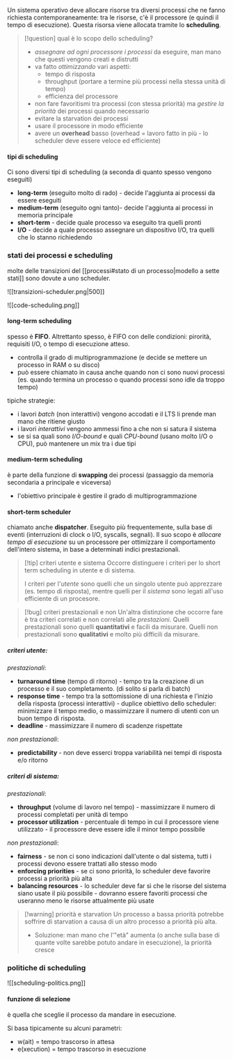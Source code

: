 Un sistema operativo deve allocare risorse tra diversi processi che ne fanno richiesta contemporaneamente: tra le risorse, c'è il processore (e quindi il tempo di esecuzione). Questa risorsa viene allocata tramite lo **scheduling**.

>[!question] qual è lo scopo dello scheduling?
>- *assegnare ad ogni processore i processi* da eseguire, man mano che questi vengono creati e distrutti
>- va fatto *ottimizzando* vari aspetti:
>	- tempo di risposta
>	- throughput (portare a termine più processi nella stessa unità di tempo)
>	- efficienza del processore
>- non fare favoritismi tra processi (con stessa priorità) ma *gestire la priorità* dei processi quando necessario
>- evitare la starvation dei processi
>- usare il processore in modo efficiente
>- avere un **overhead** basso (overhead = lavoro fatto in più - lo scheduler deve essere veloce ed efficiente)

#### tipi di scheduling
Ci sono diversi tipi di scheduling (a seconda di quanto spesso vengono eseguiti)
- **long-term** (eseguito molto di rado) - decide l'aggiunta ai processi da essere eseguiti
- **medium-term** (eseguito ogni tanto)- decide l'aggiunta ai processi in memoria principale
- **short-term** - decide quale processo va eseguito tra quelli pronti
- **I/O** - decide a quale processo assegnare un dispositivo I/O, tra quelli che lo stanno richiedendo

### stati dei processi e scheduling
molte delle transizioni del [[processi#stato di un processo|modello a sette stati]] sono dovute a uno scheduler.
 
![[transizioni-scheduler.png|500]]

![[code-scheduling.png]] 

#### long-term scheduling
spesso è **FIFO**. 
Altrettanto spesso, è FIFO con delle condizioni: pirorità, requisiti I/O, o tempo di esecuzione atteso.
- controlla il grado di multiprogrammazione (e decide se mettere un processo in RAM o su disco)
- può essere chiamato in causa anche quando non ci sono nuovi processi (es. quando termina un processo o quando processi sono idle da troppo tempo)

tipiche strategie:
- i lavori *batch* (non interattivi) vengono accodati e il LTS li prende man mano che ritiene giusto
- i lavori *interattivi* vengono ammessi fino a che non si satura il sistema
- se si sa quali sono *I/O-bound* e quali *CPU-bound* (usano molto I/O o CPU), può mantenere un mix tra i due tipi

#### medium-term scheduling
è parte della funzione di **swapping** dei processi (passaggio da memoria secondaria a principale e viceversa)
- l'obiettivo principale è gestire il grado di multiprogrammazione

#### short-term scheduler
chiamato anche **dispatcher**.
Eseguito più frequentemente, sulla base di eventi (interruzioni di clock o I/O, syscalls, segnali).
Il suo scopo è *allocare tempo di esecuzione* su un processore per ottimizzare il comportamento dell'intero sistema, in base a determinati indici prestazionali.

>[!tip] criteri utente e sistema
>Occorre distinguere i criteri per lo short term scheduling in utente e di sistema.
>
>I criteri per l'*utente* sono quelli che un singolo utente può apprezzare (es. tempo di risposta), mentre quelli per il *sistema* sono legati all'uso efficiente di un procesore.

>[!bug] criteri prestazionali e non
>Un'altra distinzione che occorre fare è tra criteri correlati e non correlati alle *prestazioni*.
>Quelli prestazionali sono quelli **quantitativi** e facili da misurare.
>Quelli non prestazionali sono **qualitativi** e molto più difficili da misurare.

##### criteri utente:
*prestazionali*:
- **turnaround time** (tempo di ritorno) - tempo tra la creazione di un processo e il suo completamento. (di solito si parla di batch)
- **response time** -  tempo tra la sottomissione di una richiesta e l'inizio della risposta (processi interattivi) - duplice obiettivo dello scheduler: minimizzare il tempo medio, o massimizzare il numero di utenti con un buon tempo di risposta.
- **deadline** - massimizzare il numero di scadenze rispettate

*non prestazionali*:
- **predictability** - non deve esserci troppa variabilità nei tempi di risposta e/o ritorno

##### criteri di sistema:
*prestazionali*:
- **throughput** (volume di lavoro nel tempo) - massimizzare il numero di processi completati per unità di tempo
- **processor utilization** - percentuale di tempo in cui il processore viene utilizzato - il processore deve essere idle il minor tempo possibile

*non prestazionali*:
- **fairness** - se non ci sono indicazioni dall'utente o dal sistema, tutti i processi devono essere trattati allo stesso modo
- **enforcing priorities** - se ci sono priorità, lo scheduler deve favorire processi a priorità più alta
- **balancing resources** - lo scheduler deve far sì che le risorse del sistema siano usate il più possibile - dovranno essere favoriti processi che useranno meno le risorse attualmente più usate

>[!warning] priorità e starvation
>Un processo a bassa priorità potrebbe soffrire di starvation a causa di un altro processo a priorità più alta.
>- Soluzione: man mano che l'"età" aumenta (o anche sulla base di quante volte sarebbe potuto andare in esecuzione), la priorità cresce

### politiche di scheduling
![[scheduling-politics.png]]

#### funzione di selezione
è quella che sceglie il processo da mandare in esecuzione.

Si basa tipicamente su alcuni parametri:
- w(ait) = tempo trascorso in attesa
- e(xecution) = tempo trascorso in esecuzione 